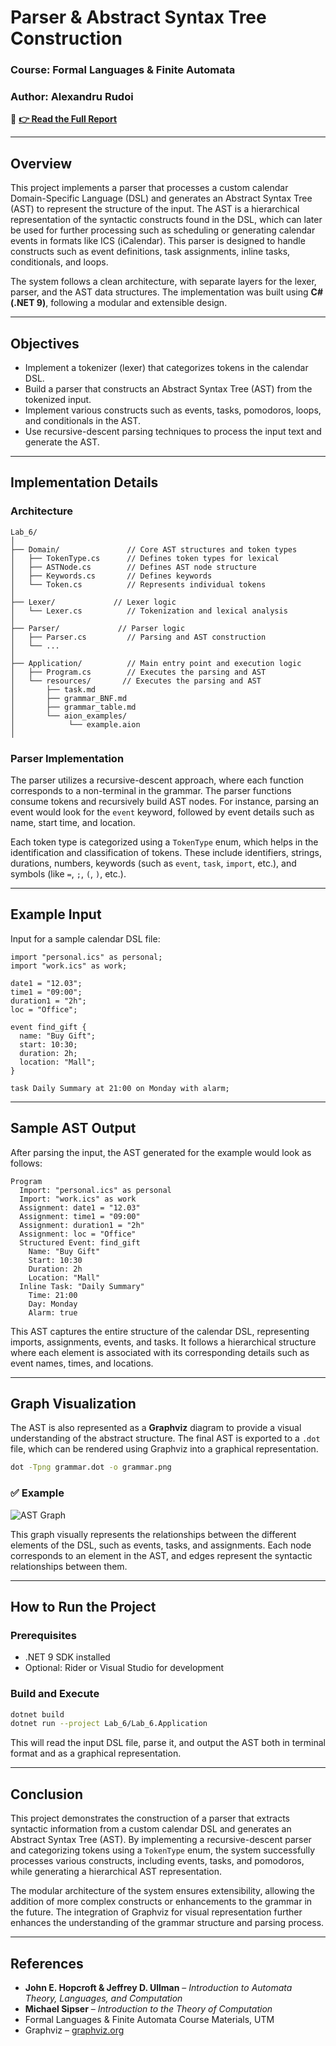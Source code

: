 # **Parser & Abstract Syntax Tree Construction**

### **Course**: Formal Languages & Finite Automata

### **Author**: Alexandru Rudoi

📑 **[👉 Read the Full Report](https://github.com/AlexandruRudoi/LFA_Labs/blob/Lab_6/REPORT.md)**

---

## **Overview**

This project implements a parser that processes a custom calendar Domain-Specific Language (DSL) and generates an Abstract Syntax Tree (AST) to represent the structure of the input. The AST is a hierarchical representation of the syntactic constructs found in the DSL, which can later be used for further processing such as scheduling or generating calendar events in formats like ICS (iCalendar). This parser is designed to handle constructs such as event definitions, task assignments, inline tasks, conditionals, and loops.

The system follows a clean architecture, with separate layers for the lexer, parser, and the AST data structures. The implementation was built using **C# (.NET 9)**, following a modular and extensible design.

---

## **Objectives**

- Implement a tokenizer (lexer) that categorizes tokens in the calendar DSL.
- Build a parser that constructs an Abstract Syntax Tree (AST) from the tokenized input.
- Implement various constructs such as events, tasks, pomodoros, loops, and conditionals in the AST.
- Use recursive-descent parsing techniques to process the input text and generate the AST.

---

## **Implementation Details**

### **Architecture**

```
Lab_6/
│
├── Domain/               // Core AST structures and token types
│   ├── TokenType.cs      // Defines token types for lexical 
│   ├── ASTNode.cs        // Defines AST node structure
│   ├── Keywords.cs       // Defines keywords
│   └── Token.cs          // Represents individual tokens
│
├── Lexer/             // Lexer logic
│   └── Lexer.cs          // Tokenization and lexical analysis
│
├── Parser/             // Parser logic
│   ├── Parser.cs         // Parsing and AST construction
│   └── ...
│
├── Application/          // Main entry point and execution logic
│   ├── Program.cs        // Executes the parsing and AST 
│   └── resources/       // Executes the parsing and AST 
│       ├── task.md
│       ├── grammar_BNF.md
│       ├── grammar_table.md
│       └── aion_examples/
│            └── example.aion
│ 
```

### **Parser Implementation**

The parser utilizes a recursive-descent approach, where each function corresponds to a non-terminal in the grammar. The parser functions consume tokens and recursively build AST nodes. For instance, parsing an event would look for the `event` keyword, followed by event details such as name, start time, and location.

Each token type is categorized using a `TokenType` enum, which helps in the identification and classification of tokens. These include identifiers, strings, durations, numbers, keywords (such as `event`, `task`, `import`, etc.), and symbols (like `=`, `;`, `(`, `)`, etc.).

---

## **Example Input**

Input for a sample calendar DSL file:

```text
import "personal.ics" as personal;
import "work.ics" as work;

date1 = "12.03";
time1 = "09:00";
duration1 = "2h";
loc = "Office";

event find_gift {
  name: "Buy Gift";
  start: 10:30;
  duration: 2h;
  location: "Mall";
}

task Daily Summary at 21:00 on Monday with alarm;
```

---

## **Sample AST Output**

After parsing the input, the AST generated for the example would look as follows:

```text
Program
  Import: "personal.ics" as personal
  Import: "work.ics" as work
  Assignment: date1 = "12.03"
  Assignment: time1 = "09:00"
  Assignment: duration1 = "2h"
  Assignment: loc = "Office"
  Structured Event: find_gift
    Name: "Buy Gift"
    Start: 10:30
    Duration: 2h
    Location: "Mall"
  Inline Task: "Daily Summary"
    Time: 21:00
    Day: Monday
    Alarm: true
```

This AST captures the entire structure of the calendar DSL, representing imports, assignments, events, and tasks. It follows a hierarchical structure where each element is associated with its corresponding details such as event names, times, and locations.

---

## **Graph Visualization**

The AST is also represented as a **Graphviz** diagram to provide a visual understanding of the abstract structure. The final AST is exported to a `.dot` file, which can be rendered using Graphviz into a graphical representation.

```bash
dot -Tpng grammar.dot -o grammar.png
```

### ✅ Example

![AST Graph](./resources/grammar.png)

This graph visually represents the relationships between the different elements of the DSL, such as events, tasks, and assignments. Each node corresponds to an element in the AST, and edges represent the syntactic relationships between them.

---

## **How to Run the Project**

### **Prerequisites**

- .NET 9 SDK installed
- Optional: Rider or Visual Studio for development

### **Build and Execute**

```bash
dotnet build
dotnet run --project Lab_6/Lab_6.Application
```

This will read the input DSL file, parse it, and output the AST both in terminal format and as a graphical representation.

---

## **Conclusion**

This project demonstrates the construction of a parser that extracts syntactic information from a custom calendar DSL and generates an Abstract Syntax Tree (AST). By implementing a recursive-descent parser and categorizing tokens using a `TokenType` enum, the system successfully processes various constructs, including events, tasks, and pomodoros, while generating a hierarchical AST representation.

The modular architecture of the system ensures extensibility, allowing the addition of more complex constructs or enhancements to the grammar in the future. The integration of Graphviz for visual representation further enhances the understanding of the grammar structure and parsing process.

---

## **References**

- **John E. Hopcroft & Jeffrey D. Ullman** – _Introduction to Automata Theory, Languages, and Computation_
- **Michael Sipser** – _Introduction to the Theory of Computation_
- Formal Languages & Finite Automata Course Materials, UTM
- Graphviz – [graphviz.org](https://graphviz.org/)

